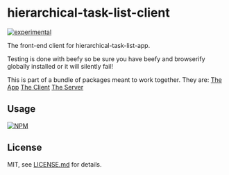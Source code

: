# hierarchical-task-list-client

[![experimental](http://badges.github.io/stability-badges/dist/experimental.svg)](http://github.com/badges/stability-badges)

The front-end client for hierarchical-task-list-app.

Testing is done with beefy so be sure you have beefy and browserify globally installed or it will silently fail!

This is part of a bundle of packages meant to work together. They are:
[The App](https://github.com/bunnybones1/hierarchical-task-list-app)
[The Client](https://github.com/bunnybones1/hierarchical-task-list-client)
[The Server](https://github.com/bunnybones1/hierarchical-task-list-server)

## Usage

[![NPM](https://nodei.co/npm/hierarchical-task-list-client.png)](https://nodei.co/npm/hierarchical-task-list-client/)

## License

MIT, see [LICENSE.md](http://github.com/bunnybones1/hierarchical-task-list-client/blob/master/LICENSE.md) for details.
